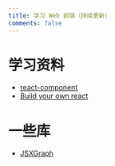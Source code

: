 ```yaml
---
title: 学习 Web 前端（持续更新）
comments: false
---
```


# 学习资料

* [react-component](https://github.com/react-component)
* [Build your own react](https://pomb.us/build-your-own-react/)

# 一些库

* [JSXGraph](https://jsxgraph.uni-bayreuth.de/wp/)